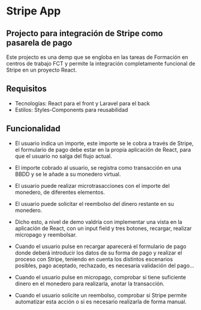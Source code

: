# Stripe App

## Projecto para integración de Stripe como pasarela de pago

Este projecto es una demp que se engloba en las tareas de Formación en centros de trabajo FCT y permite la integración completamente funcional
de Stripe en un proyecto React.

## Requisitos

- Tecnologías: React para el front y Laravel para el back
- Estilos: Styles-Components para reusabilidad

## Funcionalidad

- El usuario indica un importe, este importe se le cobra a través de Stripe, el formulario de pago debe estar en la propia aplicación de React, para que el usuario no salga del flujo actual.

- El importe cobrado al usuario, se registra como transacción en una BBDD y se le añade a su monedero virtual.

- El usuario puede realizar microtrasacciones con el importe del monedero, de diferentes elementos.

- El usuario puede solicitar el reembolso del dinero restante en su monedero.

- Dicho esto, a nivel de demo valdría con implementar una vista en la aplicación de React, con un input field y tres botones, recargar, realizar micropago y reembolsar.

- Cuando el usuario pulse en recargar aparecerá el formulario de pago donde deberá introducir los datos de su forma de pago y realizar el proceso con Stripe, teniendo en cuenta los distintos escenarios posibles, pago aceptado, rechazado, es necesaria validación del pago…

- Cuando el usuario pulse en micropago, comprobar si tiene suficiente dinero en el monedero para realizarla, anotar la transacción.

- Cuando el usuario solicite un reembolso, comprobar si Stripe permite automatizar esta acción o si es necesario realizarla de forma manual.
